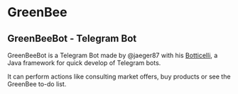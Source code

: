 # GreenBee

## GreenBeeBot - Telegram Bot

GreenBeeBot is a Telegram Bot made by @jaeger87 with his [Botticelli](https://github.com/Jaeger87/Botticelli), a Java framework for quick develop of Telegram bots.

It can perform actions like consulting market offers, buy products or see the GreenBee to-do list.